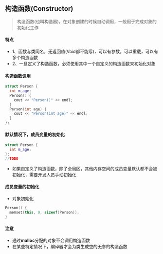 ## 构造函数(Constructor)

> 构造函数(也叫构造器)，在对象创建的时候自动调用，一般用于完成对象的初始化工作

#### 特点

* 1、函数与类同名，无返回值(Void都不能写)，可以有参数，可以重载，可以有多个构造函数
* 2、一旦定义了构造函数，必须使用其中一个自定义的构造函数来初始化对象

#### 构造函数调用

```c++
struct Person {
  int m_age;
  Person() {
    cout << "Person()" << endl;
  }
  Person(int age) {
    cout << "Person(int age)" << endl;
  }
};
```

#### 默认情况下，成员变量的初始化

```c++
struct Person {
  int m_age;
};
//TODO
```

* 如果自定义了构造函数，除了全局区，其他内存空间的成员变量默认都不会被初始化，需要开发人员手动初始化

#### 成员变量的初始化

* 对象初始化

```c++
Person() {
  memset(this, 0, sizeof(Person));
}
```

#### 注意

* 通过**malloc**分配的对象不会调用构造函数
* 在某些特定情况下，编译器才会为类生成空的无参的构造函数